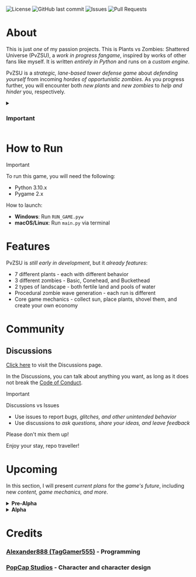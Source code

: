 ![License](https://img.shields.io/github/license/TagGamer555/PvZShatteredUniverse)      ![GitHub last commit](https://img.shields.io/github/last-commit/TagGamer555/PvZShatteredUniverse)        ![Issues](https://img.shields.io/github/issues/TagGamer555/PvZShatteredUniverse)        ![Pull Requests](https://img.shields.io/github/issues-pr/TagGamer555/PvZShatteredUniverse)

# About

This is just *one* of my passion projects. This is Plants vs Zombies: Shattered Universe (PvZSU), a *work in progress fangame*, inspired by works of other fans like myself. It is written *entirely in Python* and runs on a *custom engine*.

PvZSU is a *strategic, lane-based tower defense game* about *defending yourself* from incoming *hordes of opportunistic zombies*. As you progress further, you will encounter both *new plants* and *new zombies* to *help and hinder* you, respectively.

<details>
  <summary><h3>Important</h3></summary>
    <ul>
    <li>I am <b>not affiliated</b> with <b>PopCap Studios</b> or <b>Electronic Arts</b>.</li>
    <li>PvZSU is a non-profit, open-source project inspired by Plants vs Zombies by PopCap Studios.</li>
    <li>All credit for original Plants vs Zombies characters goes to PopCap Studios and their games, such as Plants vs Zombies, Plants vs Zombies 2, and Plants vs Zombies 3.</li>
    </ul>
</details>



# How to Run

> [!Important]
> To run this game, you will need the following:
> - Python 3.10.x
> - Pygame 2.x
> 
> How to launch:
> - **Windows**: Run `RUN_GAME.pyw`
> - **macOS/Linux**: Run `main.py` via terminal



# Features

PvZSU is *still early in development*, but it *already features*:
- 7 different plants - each with different behavior
- 3 different zombies - Basic, Conehead, and Buckethead
- 2 types of landscape - both fertile land and pools of water
- Procedural zombie wave generation - each run is different
- Core game mechanics - collect sun, place plants, shovel them, and create your own economy



# Community

## Discussions

[Click here](https://github.com/TagGamer555/PvZShatteredUniverse/discussions/) to visit the Discussions page.

In the Discussions, you can talk about anything you want, as long as it does not break the [Code of Conduct](https://github.com/TagGamer555/PvZShatteredUniverse/blob/main/CODE_OF_CONDUCT.md).

> [!Important]
> Discussions vs Issues
> - Use issues to report *bugs, glitches, and other unintended behavior*
> - Use discussions to *ask questions, share your ideas, and leave feedback*
> 
> Please don't mix them up!

Enjoy your stay, repo traveller!



# Upcoming

In this section, I will present *current plans* for the *game's future*, including new *content, game mechanics, and more*.

<!-- collapsible sections via details element -->
<details>
  <summary><strong>Pre-Alpha</strong></summary>
  <ul>
    <li>Finish loading assets, create more assets for everything</li>
    <li>Huge waves (flags)</li>
    <li>Conveyor belt</li>
    <li>Seed selection</li>
    <li>Speed control, pausing (selective updating)</li>
    <li>Z-layer rendering</li>
    <li>Loading and saving levels</li>
    <li>Lawnmowers, losing and winning levels</li>
  </ul>
</details>

<details>
  <summary><strong>Alpha</strong></summary>
  <ul>
    <li>Vector editor for art</li>
    <li>Level editor</li>
    <li>Procedural seed packet sprite generation</li>
    <li>Baseline modding support</li>
    <li>Level packs, per-level stats</li>
    <li>More UI</li>
    <li>Particle Effects</li>
  </ul>
</details>



# Credits

### [Alexander888 (TagGamer555)](https://github.com/TagGamer555) - Programming

### [PopCap Studios](https://www.ea.com/ea-studios/popcap) - Character and character design
